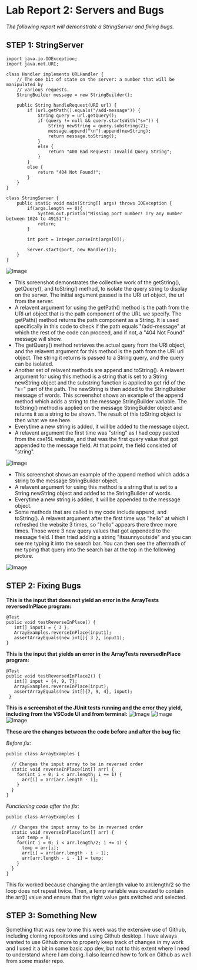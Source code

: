 # **Lab Report 2: Servers and Bugs**
*The following report will demonstrate a StringServer and fixing bugs.*

## **STEP 1: StringServer**
```
import java.io.IOException;
import java.net.URI;

class Handler implements URLHandler {
    // The one bit of state on the server: a number that will be manipulated by
    // various requests.
    StringBuilder message = new StringBuilder();

    public String handleRequest(URI url) {
        if (url.getPath().equals("/add-message")) {
            String query = url.getQuery();
            if (query != null && query.startsWith("s=")) {
                String newString = query.substring(2);
                message.append("\n").append(newString);
                return message.toString();
            }
            else {
                return "400 Bad Request: Invalid Query String";
            }
        }
        else {
            return "404 Not Found!";
        } 
    }
}

class StringServer {
    public static void main(String[] args) throws IOException {
        if(args.length == 0){
            System.out.println("Missing port number! Try any number between 1024 to 49151");
            return;
        }

        int port = Integer.parseInt(args[0]);

        Server.start(port, new Handler());
    }
}
```
![Image](stringServer1.png)

* This screenshot demonstrates the collective work of the getString(), getQuery(), and toString() method, to isolate the query string to display on the server. The initial argument passed is the URI url object, the url from the server.
* A relavent argument for using the getPath() method is the path from the URI url object that is the path component of the URL we specify. The getPath() method returns the path component as a String. It is used specifically in this code to check if the path equals "/add-message" at which the rest of the code can proceed, and if not, a "404 Not Found" message will show.
* The getQuery() method retrieves the actual query from the URI object, and the relavent argument for this method is the path from the URI url object. The string it returns is passed to a String query, and the query can be isolated.
* Another set of relavent methods are append and toString(). A relavent argument for using this method is a string that is set to a String newString object and the substring function is applied to get rid of the "s=" part of the path. The newString is then added to the StringBuilder message of words. This screenshot shows an example of the append method which adds a string to the message StringBuilder variable. The toString() method is applied on the message StringBuilder object and returns it as a string to be shown. The result of this toString object is then what we see here.
* Everytime a new string is added, it will be added to the message object.
* A relavent argument the first time was "string" as I had copy pasted from the cse15L website, and that was the first query value that got appended to the message field. At that point, the field consisted of "string".

![Image](stringServer2.png)
	
* This screenshot shows an example of the append method which adds a string to the message StringBuilder object.
* A relavent argument for using this method is a string that is set to a String newString object and added to the StringBuilder of words.
* Everytime a new string is added, it will be appended to the message object.
* Some methods that are called in my code include append, and toString(). A relavent argument after the first time was "hello" at which I refreshed the website 3 times, so "hello" appears there three more times. Those were 3 new query values that got appended to the message field. I then tried adding a string "itssunnyoutside" and you can see me typing it into the search bar. You can then see the aftermath of me typing that query into the search bar at the top in the following picture.
	
![Image](stringServer3.png)

## **STEP 2: Fixing Bugs**

**This is the input that does not yield an error in the ArrayTests reversedInPlace program:**
```
@Test 
public void testReverseInPlace() {
   int[] input1 = { 3 };
   ArrayExamples.reverseInPlace(input1);
   assertArrayEquals(new int[]{ 3 }, input1);
}
```
**This is the input that yields an error in the ArrayTests reversedInPlace program:**

```
@Test
public void testReversedInPlace2() {
   int[] input = {4, 9, 7};
   ArrayExamples.reverseInPlace(input);
   assertArrayEquals(new int[]{7, 9, 4}, input);
 }
```
**This is a screenshot of the JUnit tests running and the error they yield, including from the VSCode UI and from terminal:**
![Image](test1.png)
![Image](test2.png)
![Image](junit.png)


**These are the changes between the code before and after the bug fix:**

*Before fix:*

```
public class ArrayExamples {

  // Changes the input array to be in reversed order
  static void reverseInPlace(int[] arr) {
    for(int i = 0; i < arr.length; i += 1) {
      arr[i] = arr[arr.length - i];
    }
  }
}
```

*Functioning code after the fix:*
```
public class ArrayExamples {

  // Changes the input array to be in reversed order
  static void reverseInPlace(int[] arr) {
    int temp = 0;
    for(int i = 0; i < arr.length/2; i += 1) {
      temp = arr[i];
      arr[i] = arr[arr.length - i - 1];
      arr[arr.length - i - 1] = temp;
    }
  }
}
```
This fix worked because changing the arr.length value to arr.length/2 so the loop does not repeat twice. Then, a temp variable was created to contain the arr[i] value and ensure that the right value gets switched and selected.

## **STEP 3: Something New**
Something that was new to me this week was the extensive use of Github, including cloning repositories and using Github desktop. I have always wanted to use Github more to properly keep track of changes in my work and I used it a bit in some basic app dev, but not to this extent where I need to understand where I am doing. I also learned how to fork on Github as well from some master repo. 

